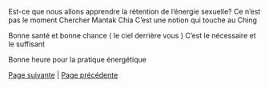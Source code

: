 Est-ce que nous allons apprendre la rétention de l’énergie sexuelle?
Ce n’est pas le moment
Chercher Mantak Chia
C’est une notion qui touche au Ching

 Bonne santé et bonne chance ( le ciel derrière vous )
C’est le nécessaire et le suffisant

Bonne heure pour la pratique énergétique


[Page suivante](2024-02-04-13) | [Page précédente](2024-02-04-11.md)